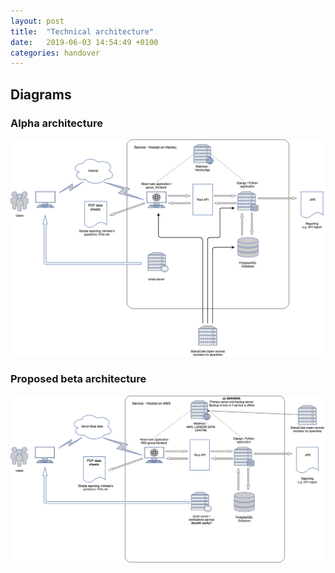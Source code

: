 ```yaml
---
layout: post
title:  "Technical architecture"
date:   2019-06-03 14:54:49 +0100
categories: handover
---
```


## Diagrams

### Alpha architecture

![alpha architecture diagram](/assets/images/architecture-alpha.png)

### Proposed beta architecture

![beta proposed architecture diagram](/assets/images/architecture-beta.png)
